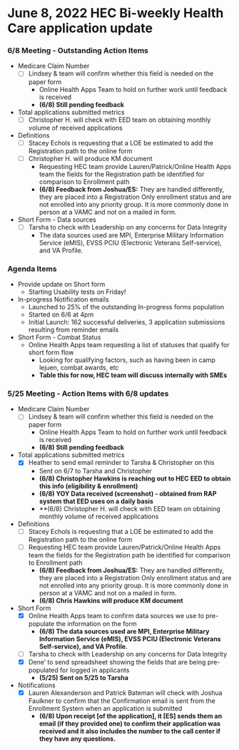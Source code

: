 # June 8, 2022 HEC Bi-weekly Health Care application update

### 6/8 Meeting - Outstanding Action Items
- Medicare Claim Number
     - [ ] Lindsey & team will confirm whether this field is needed on the paper form
          - Online Health Apps Team to hold on further work until feedback is received
          - **(6/8) Still pending feedback**
- Total applications submitted metrics
     - [ ] Christopher H. will check with EED team on obtaining monthly volume of received applications
- Definitions
     - [ ] Stacey Echols is requesting that a LOE be estimated to add the Registration path to the online form
     - [ ] Christopher H. will produce KM document
          - Requesting HEC team provide Lauren/Patrick/Online Health Apps team the fields for the Registration path be identified for comparison to Enrollment path
          - **(6/8) Feedback from Joshua/ES:** They are handled differently, they are placed into a Registration Only enrollment status and are not enrolled into any priority group. It is more commonly done in person at a VAMC and not on a mailed in form.
- Short Form - Data sources
     - [ ] Tarsha to check with Leadership on any concerns for Data Integrity
          -  The data sources used are MPI, Enterprise Military Information Service (eMIS), EVSS PCIU (Electronic Veterans Self-service), and VA Profile.

### Agenda Items
- Provide update on Short form
     - Starting Usability tests on Friday!
- In-progress Notification emails
     - Launched to 25% of the outstanding In-progress forms population
     - Started on 6/6 at 4pm 
     - Initial Launch: 162 successful deliveries, 3 application submissions resulting from reminder emails
- Short Form - Combat Status
     - Online Health Apps team requesting a list of statuses that qualify for short form flow
          - Looking for qualifying factors, such as having been in camp lejuen, combat awards, etc
          - **Table this for now, HEC team will discuss internally with SMEs**

### 5/25 Meeting - Action Items with 6/8 updates
- Medicare Claim Number
     - [ ] Lindsey & team will confirm whether this field is needed on the paper form
          - Online Health Apps Team to hold on further work until feedback is received
          - **(6/8) Still pending feedback**
- Total applications submitted metrics
     - [x] Heather to send email reminder to Tarsha & Christopher on this
          - Sent on 6/7 to Tarsha and Christopher
          - **(6/8) Christopher Hawkins is reaching out to HEC EED to obtain this info (eligibility & enrollment)**
          - **(6/8) YOY Data received (screenshot) - obtained from RAP system that EED uses on a daily basis**
          - **(6/8) Christopher H. will check with EED team on obtaining monthly volume of received applications
- Definitions
     - [ ] Stacey Echols is requesting that a LOE be estimated to add the Registration path to the online form
     - [ ] Requesting HEC team provide Lauren/Patrick/Online Health Apps team the fields for the Registration path be identified for comparison to Enrollment path
          - **(6/8) Feedback from Joshua/ES:** They are handled differently, they are placed into a Registration Only enrollment status and are not enrolled into any priority group. It is more commonly done in person at a VAMC and not on a mailed in form.
          - **(6/8) Chris Hawkins will produce KM document**
- Short Form
     - [x] Online Health Apps team to confirm data sources we use to pre-populate the information on the form
          - **(6/8) The data sources used are MPI, Enterprise Military Information Service (eMIS), EVSS PCIU (Electronic Veterans Self-service), and VA Profile.**
     - [ ] Tarsha to check with Leadership on any concerns for Data Integrity
     - [x] Dene’ to send spreadsheet showing the fields that are being pre-populated for logged in applicants
          - **(5/25) Sent on 5/25 to Tarsha**
- Notifications
     - [x] Lauren Alexanderson and Patrick Bateman will check with Joshua Faulkner to confirm that the Confirmation email is sent from the Enrollment System when an application is submitted
          - **(6/8) Upon receipt [of the application], it [ES] sends them an email (if they provided one) to confirm their application was received and it also includes the number to the call center if they have any questions.**
